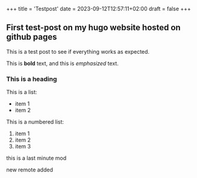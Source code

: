 +++
title = 'Testpost'
date = 2023-09-12T12:57:11+02:00
draft = false
+++
## First test-post on my hugo website hosted on github pages

This is a test post to see if everything works as expected.

This is **bold** text, and this is *emphasized* text.

### This is a heading

This is a list:
- item 1
- item 2

This is a numbered list:

1. item 1
2. item 2
3. item 3

this is a last minute mod

<!-- add new remote -->

new remote added
